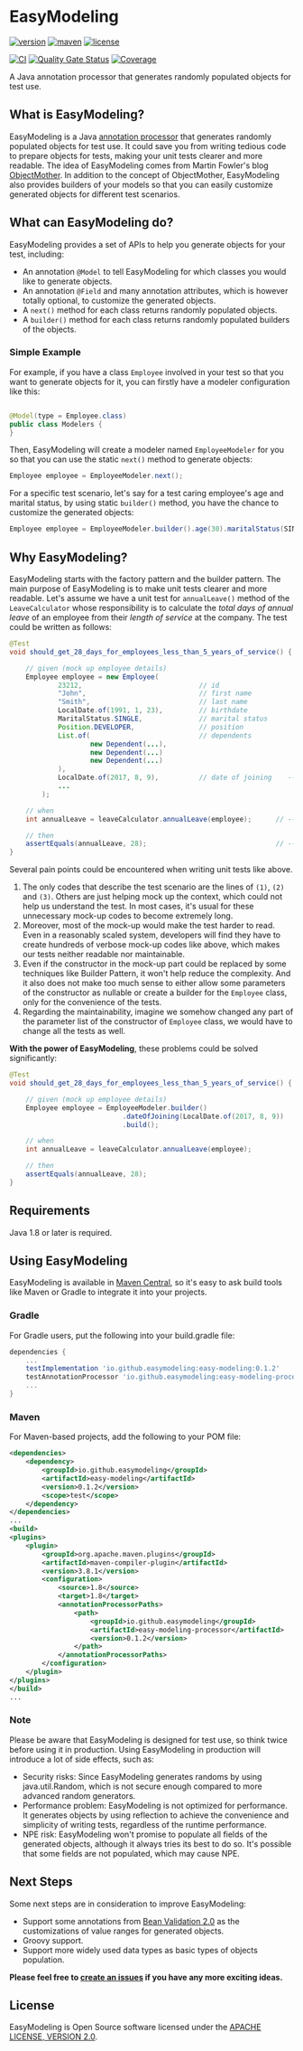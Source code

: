 # EasyModeling

[![version][release-badge]][release-link]
[![maven][maven-badge]][search-maven]
[![license][license-badge]][license-2.0]

[![CI][ci-badge]][ci-link]
[![Quality Gate Status][sonar-badge]][sonar-link]
[![Coverage][coverage-badge]][coverage-link]

A Java annotation processor that generates randomly populated objects for test use.

[release-badge]: https://img.shields.io/github/v/release/easymodeling/easy-modeling?color=informational&include_prereleases&label=latest%20release

[release-link]: https://github.com/easymodeling/easy-modeling/releases

[maven-badge]: https://img.shields.io/maven-central/v/io.github.easymodeling/easy-modeling?color=green

[license-badge]: https://img.shields.io/github/license/easymodeling/easy-modeling?color=yellow

[ci-badge]: https://github.com/easymodeling/easy-modeling/actions/workflows/ci.yml/badge.svg?branch=master

[ci-link]: https://github.com/easymodeling/easy-modeling/actions/workflows/ci.yml

[sonar-badge]: https://sonarcloud.io/api/project_badges/measure?project=easymodeling_easy-modeling&metric=alert_status

[sonar-link]: https://sonarcloud.io/summary/new_code?id=easymodeling_easy-modeling

[coverage-badge]: https://sonarcloud.io/api/project_badges/measure?project=easymodeling_easy-modeling&metric=coverage

[coverage-link]: https://sonarcloud.io/summary/overall?id=easymodeling_easy-modeling

## What is EasyModeling?

EasyModeling is a Java [annotation processor][java-atp-link] that generates randomly populated objects for test use. It
could save you from writing tedious code to prepare objects for tests, making your unit tests clearer and more readable.
The idea of EasyModeling comes from Martin Fowler's blog [ObjectMother][object-mother-link]. In addition to the concept
of ObjectMother, EasyModeling also provides builders of your models so that you can easily customize generated objects
for different test scenarios.

[java-atp-link]: https://docs.oracle.com/javase/6/docs/technotes/guides/apt/index.html

[object-mother-link]: https://martinfowler.com/bliki/ObjectMother.html

## What can EasyModeling do?

EasyModeling provides a set of APIs to help you generate objects for your test, including:

- An annotation `@Model` to tell EasyModeling for which classes you would like to generate objects.
- An annotation `@Field` and many annotation attributes, which is however totally optional, to customize the generated
  objects.
- A `next()` method for each class returns randomly populated objects.
- A `builder()` method for each class returns randomly populated builders of the objects.

### Simple Example

For example, if you have a class `Employee` involved in your test so that you want to generate objects for it, you can
firstly have a modeler configuration like this:

```java

@Model(type = Employee.class)
public class Modelers {
}
```

Then, EasyModeling will create a modeler named `EmployeeModeler` for you so that you can use the static `next()`
method to generate objects:

[//]: # (@formatter:off)
```java
Employee employee = EmployeeModeler.next();
```
[//]: # (@formatter:on)

For a specific test scenario, let's say for a test caring employee's age and marital status, by using static `builder()`
method, you have the chance to customize the generated objects:

[//]: # (@formatter:off)
```java
Employee employee = EmployeeModeler.builder().age(30).maritalStatus(SINGLE).build();
```
[//]: # (@formatter:on)

## Why EasyModeling?

EasyModeling starts with the factory pattern and the builder pattern. The main purpose of EasyModeling is to make unit
tests clearer and more readable. Let's assume we have a unit test for `annualLeave()` method of the `LeaveCalculator`
whose responsibility is to calculate the *total days of annual leave* of an employee from their *length of service*
at the company. The test could be written as follows:

[//]: # (@formatter:off)
```java
@Test
void should_get_28_days_for_employees_less_than_5_years_of_service() {

    // given (mock up employee details)
    Employee employee = new Employee(
            23212,                             // id
            "John",                            // first name
            "Smith",                           // last name
            LocalDate.of(1991, 1, 23),         // birthdate
            MaritalStatus.SINGLE,              // marital status
            Position.DEVELOPER,                // position
            List.of(                           // dependents
                    new Dependent(...),
                    new Dependent(...)
                    new Dependent(...)
            ),
            LocalDate.of(2017, 8, 9),          // date of joining    --> (1)
            ...
        );

    // when
    int annualLeave = leaveCalculator.annualLeave(employee);      // --> (2)

    // then
    assertEquals(annualLeave, 28);                                // --> (3)
}
```
[//]: # (@formatter:on)

Several pain points could be encountered when writing unit tests like above.

1. The only codes that describe the test scenario are the lines of `(1)`, `(2)` and `(3)`. Others are just helping mock
   up the context, which could not help us understand the test. In most cases, it's usual for these unnecessary mock-up
   codes to become extremely long.
2. Moreover, most of the mock-up would make the test harder to read. Even in a reasonably scaled system, developers will
   find they have to create hundreds of verbose mock-up codes like above, which makes our tests neither readable nor
   maintainable.
3. Even if the constructor in the mock-up part could be replaced by some techniques like Builder Pattern, it won't help
   reduce the complexity. And it also does not make too much sense to either allow some parameters of the constructor as
   nullable or create a builder for the `Employee` class, only for the convenience of the tests.
4. Regarding the maintainability, imagine we somehow changed any part of the parameter list of the constructor
   of `Employee` class, we would have to change all the tests as well.

**With the power of EasyModeling**, these problems could be solved significantly:

[//]: # (@formatter:off)
```java
@Test
void should_get_28_days_for_employees_less_than_5_years_of_service() {

    // given (mock up employee details)
    Employee employee = EmployeeModeler.builder()
                            .dateOfJoining(LocalDate.of(2017, 8, 9))
                            .build();

    // when
    int annualLeave = leaveCalculator.annualLeave(employee);

    // then
    assertEquals(annualLeave, 28);
}
```
[//]: # (@formatter:on)

## Requirements

Java 1.8 or later is required.

## Using EasyModeling

EasyModeling is available in [Maven Central][search-maven], so it's easy to ask build tools like Maven or Gradle to
integrate it into your projects.

[search-maven]: https://search.maven.org/search?q=g:io.github.easymodeling

### Gradle

For Gradle users, put the following into your build.gradle file:

[//]: # (@formatter:off)
```groovy
dependencies {
    ...
    testImplementation 'io.github.easymodeling:easy-modeling:0.1.2'
    testAnnotationProcessor 'io.github.easymodeling:easy-modeling-processor:0.1.2'
    ...
}
```
[//]: # (@formatter:on)

### Maven

For Maven-based projects, add the following to your POM file:

[//]: # (@formatter:off)
```xml
<dependencies>
    <dependency>
        <groupId>io.github.easymodeling</groupId>
        <artifactId>easy-modeling</artifactId>
        <version>0.1.2</version>
        <scope>test</scope>
    </dependency>
</dependencies>
...
<build>
<plugins>
    <plugin>
        <groupId>org.apache.maven.plugins</groupId>
        <artifactId>maven-compiler-plugin</artifactId>
        <version>3.8.1</version>
        <configuration>
            <source>1.8</source>
            <target>1.8</target>
            <annotationProcessorPaths>
                <path>
                    <groupId>io.github.easymodeling</groupId>
                    <artifactId>easy-modeling-processor</artifactId>
                    <version>0.1.2</version>
                </path>
            </annotationProcessorPaths>
        </configuration>
    </plugin>
</plugins>
</build>
...
```
[//]: # (@formatter:on)

### Note

Please be aware that EasyModeling is designed for test use, so think twice before using it in production. Using
EasyModeling in production will introduce a lot of side effects, such as:

- Security risks: Since EasyModeling generates randoms by using java.util.Random, which is not secure enough compared to
  more advanced random generators.
- Performance problem: EasyModeling is not optimized for performance. It generates objects by using reflection to
  achieve the convenience and simplicity of writing tests, regardless of the runtime performance.
- NPE risk: EasyModeling won't promise to populate all fields of the generated objects, although it always tries its
  best to do so. It's possible that some fields are not populated, which may cause NPE.

## Next Steps

Some next steps are in consideration to improve EasyModeling:

- Support some annotations from [Bean Validation 2.0][bean-validation-2.0] as the customizations of value ranges for
  generated objects.
- Groovy support.
- Support more widely used data types as basic types of objects population.

**Please feel free to [create an issues][raise-issues] if you have any more exciting ideas.**

[bean-validation-2.0]: https://beanvalidation.org/2.0/spec/

[raise-issues]: https://github.com/easymodeling/easy-modeling/issues/new?template=feature_request.yml

## License

EasyModeling is Open Source software licensed under the [APACHE LICENSE, VERSION 2.0][license-2.0].

[license-2.0]: https://www.apache.org/licenses/LICENSE-2.0.html
